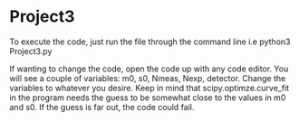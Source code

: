 # Project3

To execute the code, just run the file through the command line i.e 
python3 Project3.py

If wanting to change the code, open the code up with any code editor.
You will see a couple of variables: m0, s0, Nmeas, Nexp, detector.
Change the variables to whatever you desire. Keep in mind that
scipy.optimze.curve_fit in the program needs the guess to be 
somewhat close to the values in m0 and s0. If the guess is far out,
the code could fail.
